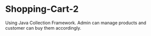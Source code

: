 # Shopping-Cart-2
Using Java Collection Framework. Admin can manage products and customer can buy them accordingly.

